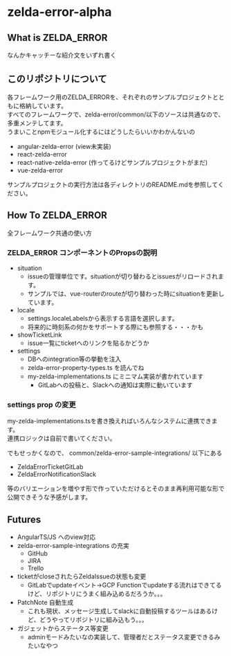 # zelda-error-alpha

## What is ZELDA_ERROR
なんかキャッチーな紹介文をいずれ書く

## このリポジトリについて
各フレームワーク用のZELDA_ERRORを、それぞれのサンプルプロジェクトとともに格納しています。  
すべてのフレームワークで、zelda-error/common/以下のソースは共通なので、多重メンテしてます。  
うまいことnpmモジュール化するにはどうしたらいいかわかんないの


- angular-zelda-error (view未実装)
- react-zelda-error
- react-native-zelda-error (作ってるけどサンプルプロジェクトがまだ)
- vue-zelda-error

サンプルプロジェクトの実行方法は各ディレクトリのREADME.mdを参照してください。

## How To ZELDA_ERROR
全フレームワーク共通の使い方

### ZELDA_ERROR コンポーネントのPropsの説明
- situation
  - issueの管理単位です。situationが切り替わるとissuesがリロードされます。
  - サンプルでは、vue-routerのrouteが切り替わった時にsituationを更新しています。
- locale
  - settings.localeLabelsから表示する言語を選択します。
  - 将来的に時刻系の何かをサポートする際にも参照する・・・かも
- showTicketLink
  - issue一覧にticketへのリンクを貼るかどうか
- settings
  - DBへのintegration等の挙動を注入
  - zelda-error-property-types.ts を読んでね
  - my-zelda-implementations.ts にミニマム実装が書かれています
    - GitLabへの投稿と、Slackへの通知は実際に動いています

### settings prop の変更
my-zelda-implementations.tsを書き換えればいろんなシステムに連携できます。  
連携ロジックは自前で書いてください。

でもせっかくなので、 common/zelda-error-sample-integrations/ 以下にある
- ZeldaErrorTicketGitLab
- ZeldaErrorNotificationSlack

等のバリエーションを増やす形で作っていただけるとそのまま再利用可能な形で公開できそうな予感がします。

## Futures
- AngularTS/JS へのview対応
- zelda-error-sample-integrations の充実
  - GitHub
  - JIRA
  - Trello
- ticketがcloseされたらZeldaIssueの状態も変更
  - GitLabでupdateイベント→GCP Functionでupdateする流れはできてるけど、リポジトリにうまく組み込めるだろうか。。。
- PatchNote 自動生成
  - これも現状、メッセージ生成してslackに自動投稿するツールはあるけど、どうやってリポジトリに組み込もう。。。
- ガジェットからステータス等変更
  - adminモードみたいなの実装して、管理者だとステータス変更できるみたいなやつ
